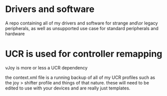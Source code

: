 # Drivers and software

A repo containing all of my drivers and software for strange and\or legacy peripherals, as well as unsupported use case for standard peripherals and hardware

# UCR is used for controller remapping
vJoy is more or less a UCR dependency

the context.xml file is a running backup of all of my UCR profiles such as the joy > shifter profile and things of that nature. these will need to be edited to use with your devices and are really just templates.
